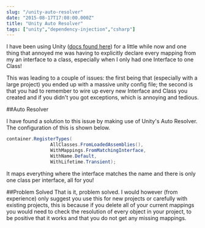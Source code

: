```yaml
---
slug: "/unity-auto-resolver"
date: "2015-08-17T17:08:00.000Z"
title: "Unity Auto Resolver"
tags: ["unity","dependency-injection","csharp"]
---
```


I have been using Unity ([docs found here](https://unity.codeplex.com/)) for a
little while now and one thing that annoyed me was having to explicitly declare
every mapping from my an interface to a class, especially when I only had one
Interface to one Class!

This was leading to a couple of issues: the first being that (especially with a
large project) you ended up with a massive unity config file; the second is that
you had to remember to wire up every new Interface and Class you created and if
you didn't you got exceptions, which is annoying and tedious.

##Auto Resolver

I have found a solution to this issue by making use of Unity's Auto Resolver.
The configuration of this is shown below.

```c#
container.RegisterTypes(
                AllClasses.FromLoadedAssemblies(),
                WithMappings.FromMatchingInterface,
                WithName.Default,
                WithLifetime.Transient);
```

It maps everything where the interface matches the name and there is only one
class per interface, all for you!

##Problem Solved That is it, problem solved. I would however (from experience)
only suggest you use this for new projects or carefully with existing projects,
this is because if you delete all of your current mappings you would need to
check the resolution of every object in your project, to be positive that it
works and that you do not get any missing mappings.
